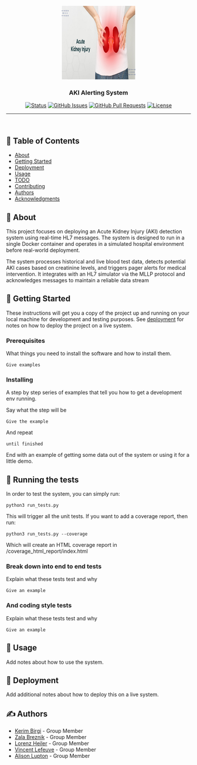 <p align="center">
  <a href="" rel="noopener">
 <img width=200px height=200px src="img/aki.png" alt="Project logo"></a>
</p>

<h3 align="center">AKI Alerting System</h3>

<div align="center">

[![Status](https://img.shields.io/badge/status-active-success.svg)]()
[![GitHub Issues](https://img.shields.io/github/issues/kylelobo/The-Documentation-Compendium.svg)](https://github.com/kylelobo/The-Documentation-Compendium/issues)
[![GitHub Pull Requests](https://img.shields.io/github/issues-pr/kylelobo/The-Documentation-Compendium.svg)](https://github.com/kylelobo/The-Documentation-Compendium/pulls)
[![License](https://img.shields.io/badge/license-MIT-blue.svg)](/LICENSE)

</div>

---

<p align="center"> 
    <br> 
</p>

## 📝 Table of Contents

- [About](#about)
- [Getting Started](#getting_started)
- [Deployment](#deployment)
- [Usage](#usage)
- [TODO](../TODO.md)
- [Contributing](../CONTRIBUTING.md)
- [Authors](#authors)
- [Acknowledgments](#acknowledgement)

## 🧐 About <a name = "about"></a>

This project focuses on deploying an Acute Kidney Injury (AKI) detection system using real-time HL7 messages. The system is designed to run in a single Docker container and operates in a simulated hospital environment before real-world deployment.

The system processes historical and live blood test data, detects potential AKI cases based on creatinine levels, and triggers pager alerts for medical intervention. It integrates with an HL7 simulator via the MLLP protocol and acknowledges messages to maintain a reliable data stream

## 🏁 Getting Started <a name = "getting_started"></a>

These instructions will get you a copy of the project up and running on your local machine for development and testing purposes. See [deployment](#deployment) for notes on how to deploy the project on a live system.

### Prerequisites

What things you need to install the software and how to install them.

```
Give examples
```

### Installing

A step by step series of examples that tell you how to get a development env running.

Say what the step will be

```
Give the example
```

And repeat

```
until finished
```

End with an example of getting some data out of the system or using it for a little demo.

## 🔧 Running the tests <a name = "tests"></a>

In order to test  the system, you can simply run:

```shell
python3 run_tests.py
```

This will trigger all the unit tests.
If you want to add a coverage report, then run:

```shell
python3 run_tests.py --coverage
```

Which will create an HTML coverage report in /coverage_html_report/index.html

### Break down into end to end tests

Explain what these tests test and why

```
Give an example
```

### And coding style tests

Explain what these tests test and why

```
Give an example
```

## 🎈 Usage <a name="usage"></a>

Add notes about how to use the system.

## 🚀 Deployment <a name = "deployment"></a>

Add additional notes about how to deploy this on a live system.


## ✍️ Authors <a name = "authors"></a>

- [Kerim Birgi](mailto:kerim.birgi24@imperial.ac.uk) - Group Member
- [Zala Breznik](mailto:zala.breznik24@imperial.ac.uk) - Group Member
- [Lorenz Heiler](mailto:lorenz.heiler24@imperial.ac.uk) - Group Member
- [Vincent Lefeuve](mailto:vincent.lefeuve24@imperial.ac.uk) - Group Member
- [Alison Lupton](mailto:alison.lupton24@imperial.ac.uk) - Group Member